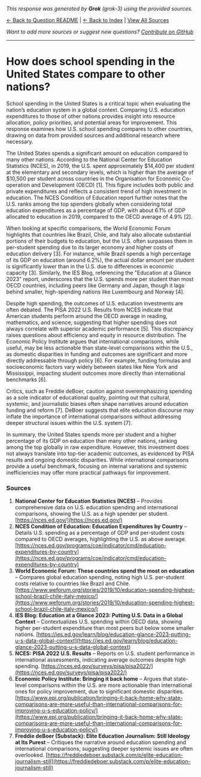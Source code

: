 <!-- 
Generated by: grok
Model: grok-3
Prompt type: sources
Generated at: 2025-06-13T09:40:26.880724
-->

*This response was generated by **Grok** (grok-3) using the provided sources.*

[← Back to Question README](README.md) | [← Back to Index](../README.md) | [View All Sources](../allsources.md)

*Want to add more sources or suggest new questions? [Contribute on GitHub](https://github.com/justinwest/SuggestedSources)*

---

# How does school spending in the United States compare to other nations?

School spending in the United States is a critical topic when evaluating the nation’s education system in a global context. Comparing U.S. education expenditures to those of other nations provides insight into resource allocation, policy priorities, and potential areas for improvement. This response examines how U.S. school spending compares to other countries, drawing on data from provided sources and additional research where necessary.

The United States spends a significant amount on education compared to many other nations. According to the National Center for Education Statistics (NCES), in 2019, the U.S. spent approximately $14,400 per student at the elementary and secondary levels, which is higher than the average of $10,500 per student across countries in the Organisation for Economic Co-operation and Development (OECD) [1]. This figure includes both public and private expenditures and reflects a consistent trend of high investment in education. The NCES Condition of Education report further notes that the U.S. ranks among the top spenders globally when considering total education expenditures as a percentage of GDP, with about 6.1% of GDP allocated to education in 2019, compared to the OECD average of 4.9% [2].

When looking at specific comparisons, the World Economic Forum highlights that countries like Brazil, Chile, and Italy also allocate substantial portions of their budgets to education, but the U.S. often surpasses them in per-student spending due to its larger economy and higher costs of education delivery [3]. For instance, while Brazil spends a high percentage of its GDP on education (around 6.2%), the actual dollar amount per student is significantly lower than in the U.S. due to differences in economic capacity [3]. Similarly, the IES Blog, referencing the "Education at a Glance 2023" report, underscores that the U.S. spends more per student than most OECD countries, including peers like Germany and Japan, though it lags behind smaller, high-spending nations like Luxembourg and Norway [4].

Despite high spending, the outcomes of U.S. education investments are often debated. The PISA 2022 U.S. Results from NCES indicate that American students perform around the OECD average in reading, mathematics, and science, suggesting that higher spending does not always correlate with superior academic performance [5]. This discrepancy raises questions about efficiency and equity in resource distribution. The Economic Policy Institute argues that international comparisons, while useful, may be less actionable than state-level comparisons within the U.S., as domestic disparities in funding and outcomes are significant and more directly addressable through policy [6]. For example, funding formulas and socioeconomic factors vary widely between states like New York and Mississippi, impacting student outcomes more directly than international benchmarks [6].

Critics, such as Freddie deBoer, caution against overemphasizing spending as a sole indicator of educational quality, pointing out that cultural, systemic, and journalistic biases often shape narratives around education funding and reform [7]. DeBoer suggests that elite education discourse may inflate the importance of international comparisons without addressing deeper structural issues within the U.S. system [7].

In summary, the United States spends more per student and a higher percentage of its GDP on education than many other nations, ranking among the top globally in raw expenditure. However, this investment does not always translate into top-tier academic outcomes, as evidenced by PISA results and ongoing domestic disparities. While international comparisons provide a useful benchmark, focusing on internal variations and systemic inefficiencies may offer more practical pathways for improvement.

### Sources
1. **National Center for Education Statistics (NCES)** – Provides comprehensive data on U.S. education spending and international comparisons, showing the U.S. as a high spender per student. [https://nces.ed.gov/](https://nces.ed.gov/)
2. **NCES Condition of Education: Education Expenditures by Country** – Details U.S. spending as a percentage of GDP and per-student costs compared to OECD averages, highlighting the U.S. as above average. [https://nces.ed.gov/programs/coe/indicator/cmd/education-expenditures-by-country](https://nces.ed.gov/programs/coe/indicator/cmd/education-expenditures-by-country)
3. **World Economic Forum: These countries spend the most on education** – Compares global education spending, noting high U.S. per-student costs relative to countries like Brazil and Chile. [https://www.weforum.org/stories/2019/10/education-spending-highest-school-brazil-chile-italy-mexico/](https://www.weforum.org/stories/2019/10/education-spending-highest-school-brazil-chile-italy-mexico/)
4. **IES Blog: Education at a Glance 2023: Putting U.S. Data in a Global Context** – Contextualizes U.S. spending within OECD data, showing higher per-student expenditure than most peers but below some smaller nations. [https://ies.ed.gov/learn/blog/education-glance-2023-putting-u-s-data-global-context](https://ies.ed.gov/learn/blog/education-glance-2023-putting-u-s-data-global-context)
5. **NCES: PISA 2022 U.S. Results** – Reports on U.S. student performance in international assessments, indicating average outcomes despite high spending. [https://nces.ed.gov/surveys/pisa/pisa2022/](https://nces.ed.gov/surveys/pisa/pisa2022/)
6. **Economic Policy Institute: Bringing it back home** – Argues that state-level comparisons within the U.S. are more actionable than international ones for policy improvement, due to significant domestic disparities. [https://www.epi.org/publication/bringing-it-back-home-why-state-comparisons-are-more-useful-than-international-comparisons-for-improving-u-s-education-policy/](https://www.epi.org/publication/bringing-it-back-home-why-state-comparisons-are-more-useful-than-international-comparisons-for-improving-u-s-education-policy/)
7. **Freddie deBoer (Substack): Elite Education Journalism: Still Ideology at Its Purest** – Critiques the narrative around education spending and international comparisons, suggesting deeper systemic issues are often overlooked. [https://freddiedeboer.substack.com/p/elite-education-journalism-still](https://freddiedeboer.substack.com/p/elite-education-journalism-still)